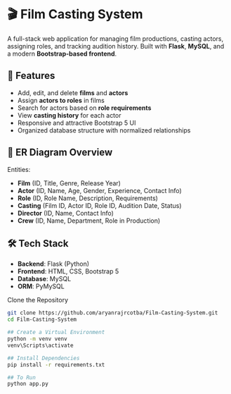 # 🎬 Film Casting System

A full-stack web application for managing film productions, casting actors, assigning roles, and tracking audition history. Built with **Flask**, **MySQL**, and a modern **Bootstrap-based frontend**.

## 🚀 Features

- Add, edit, and delete **films** and **actors**
- Assign **actors to roles** in films
- Search for actors based on **role requirements**
- View **casting history** for each actor
- Responsive and attractive Bootstrap 5 UI
- Organized database structure with normalized relationships

## 🧩 ER Diagram Overview

Entities:
- **Film** (ID, Title, Genre, Release Year)
- **Actor** (ID, Name, Age, Gender, Experience, Contact Info)
- **Role** (ID, Role Name, Description, Requirements)
- **Casting** (Film ID, Actor ID, Role ID, Audition Date, Status)
- **Director** (ID, Name, Contact Info)
- **Crew** (ID, Name, Department, Role in Production)

## 🛠️ Tech Stack

- **Backend**: Flask (Python)
- **Frontend**: HTML, CSS, Bootstrap 5
- **Database**: MySQL
- **ORM**: PyMySQL

Clone the Repository

```bash
git clone https://github.com/aryanrajrcotba/Film-Casting-System.git
cd Film-Casting-System

## Create a Virtual Environment
python -m venv venv
venv\Scripts\activate  

## Install Dependencies
pip install -r requirements.txt

## To Run 
python app.py